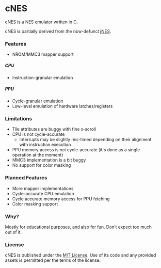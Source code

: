 # cNES

cNES is a NES emulator written in C.

cNES is partially derived from the now-defunct [jNES](https://github.com/caseif/jNES).

### Features

- NROM/MMC3 mapper support

##### CPU

- Instruction-granular emulation

##### PPU

- Cycle-granular emulation
- Low-level emulation of hardware latches/registers

### Limitations

- Tile attributes are buggy with fine x-scroll
- CPU is not cycle-accurate
  - Interrupts may be slightly mis-timed depending on their alignment with instruction execution
- PPU memory access is not cycle-accurate (it's done as a single operation at the moment)
- MMC3 implementation is a bit buggy
- No support for color masking

### Planned Features

- More mapper implementations
- Cycle-accurate CPU emulation
- Cycle accurate memory access for PPU fetching
- Color masking support

### Why?

Mostly for educational purposes, and also for fun. Don't expect too much out of it.

### License

cNES is published under the [MIT License](https://opensource.org/licenses/MIT).
Use of its code and any provided assets is permitted per the terms of the license.
